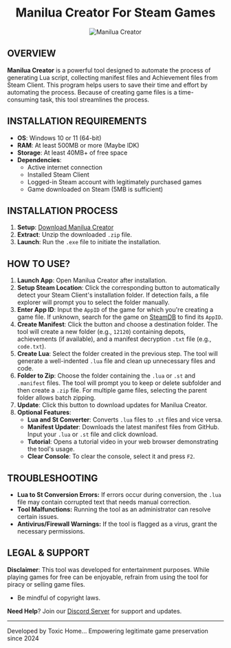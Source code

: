 <h1 style="text-transform: capitalize; text-align: center;">Manilua Creator For Steam Games</h1>

<div style="text-align: center;">
    <img src="https://toxichome-whoami.github.io/manilua_creator_release/preview/app.png" alt="Manilua Creator">
</div>

<h2 style="text-transform: uppercase;">Overview</h2>

**Manilua Creator** is a powerful tool designed to automate the process of generating Lua script, collecting manifest files and Achievement files from Steam Client. This program helps users to save their time and effort by automating the process. Because of creating game files is a time-consuming task, this tool streamlines the process.

<h2 style="text-transform: uppercase;">INSTALLATION REQUIREMENTS</h2>

* **OS**: Windows 10 or 11 (64-bit)
* **RAM**: At least 500MB or more (Maybe IDK)
* **Storage**: At least 40MB+ of free space
* **Dependencies**:
    - Active internet connection
    - Installed Steam Client
    - Logged-in Steam account with legitimately purchased games
    - Game downloaded on Steam (5MB is sufficient)

<h2 style="text-transform: uppercase;">INSTALLATION PROCESS</h2>

1. **Setup**: [Download Manilua Creator](https://toxichome-whoami.github.io/manilua_creator_release/Manilua_Creator.zip)
2. **Extract**: Unzip the downloaded `.zip` file.
3. **Launch**: Run the `.exe` file to initiate the installation.

<h2 style="text-transform: uppercase;">HOW TO USE?</h2>

1. **Launch App**: Open Manilua Creator after installation.
2. **Setup Steam Location**: Click the corresponding button to automatically detect your Steam Client's installation folder. If detection fails, a file explorer will prompt you to select the folder manually.
3. **Enter App ID**: Input the `AppID` of the game for which you're creating a game file. If unknown, search for the game on [SteamDB](https://steamdb.info/) to find its `AppID`.
4. **Create Manifest**: Click the button and choose a destination folder. The tool will create a new folder (e.g., `12120`) containing depots, achievements (if available), and a manifest decryption `.txt` file (e.g., `code.txt`).
5. **Create Lua**: Select the folder created in the previous step. The tool will generate a well-indented `.lua` file and clean up unnecessary files and code.
6. **Folder to Zip**: Choose the folder containing the `.lua` or `.st` and `.manifest` files. The tool will prompt you to keep or delete subfolder and then create a `.zip` file. For multiple game files, selecting the parent folder allows batch zipping.
7. **Update**: Click this button to download updates for Manilua Creator.
8. **Optional Features**:
    - **Lua and St Converter**: Converts `.lua` files to `.st` files and vice versa.
    - **Manifest Updater**: Downloads the latest manifest files from GitHub. Input your `.lua` or `.st` file and click download.
    - **Tutorial**: Opens a tutorial video in your web browser demonstrating the tool's usage.
    - **Clear Console**: To clear the console, select it and press `F2`.

<h2 style="text-transform: uppercase;">TROUBLESHOOTING</h2>

- **Lua to St Conversion Errors:** If errors occur during conversion, the `.lua` file may contain corrupted text that needs manual correction.
- **Tool Malfunctions:** Running the tool as an administrator can resolve certain issues.
- **Antivirus/Firewall Warnings:** If the tool is flagged as a virus, grant the necessary permissions.

<h2 style="text-transform: uppercase;">LEGAL & SUPPORT</h2>

**Disclaimer**: This tool was developed for entertainment purposes. While playing games for free can be enjoyable, refrain from using the tool for piracy or selling game files.

*  Be mindful of copyright laws.

**Need Help**? Join our [Discord Server](https://discord.gg/2bv9T3NfVP) for support and updates.

---

Developed by Toxic Home... Empowering legitimate game preservation since 2024